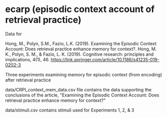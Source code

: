 # ecarp (episodic context account of retrieval practice)
Data for 

Hong, M., Polyn, S.M., Fazio, L.K. (2019). Examining the Episodic Context Account: Does retrieval practice enhance memory for context?. Hong, M. K., Polyn, S. M., & Fazio, L. K. (2019). Cognitive research: principles and implications, 4(1), 46. 
https://link.springer.com/article/10.1186/s41235-019-0202-3

Three experiments examining memory for episodic context (from encoding) after retrieval practice

data/CRPI_context_mem_data.csv file contains the data supporting the conclusions of the article, "Examining the Episodic Context Account: Does retrieval practice enhance memory for context?"

data/stimuli.csv contains stimuli used for Experiments 1, 2, & 3
